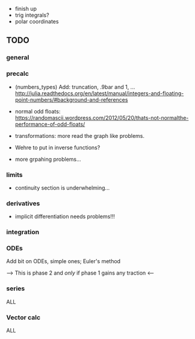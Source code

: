 - finish up
- trig integrals?
- polar coordinates





## TODO

### general


### precalc

* (numbers_types) Add: truncation, .9bar and 1,
  ... http://julia.readthedocs.org/en/latest/manual/integers-and-floating-point-numbers/#background-and-references


* normal odd floats: https://randomascii.wordpress.com/2012/05/20/thats-not-normalthe-performance-of-odd-floats/

* transformations: more read the graph like problems.

* Wehre to put in inverse functions?

* more grpahing problems...



### limits

* continuity section is underwhelming...

### derivatives

* implicit differentiation needs problems!!!

### integration


### ODEs

Add bit on ODEs, simple ones; Euler's method


--> This is phase 2 and *only* if phase 1 gains any traction <--

### series

ALL

### Vector calc

ALL



